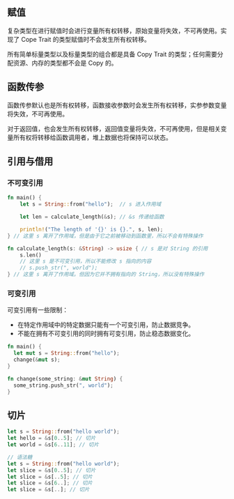 ## 赋值

复杂类型在进行赋值时会进行变量所有权转移，原始变量将失效，不可再使用。实现了 Cope Trait 的类型赋值时不会发生所有权转移。

所有简单标量类型以及标量类型的组合都是具备 Copy Trait 的类型；任何需要分配资源、内存的类型都不会是 Copy 的。

## 函数传参

函数传参默认也是所有权转移，函数接收参数时会发生所有权转移，实参参数变量将失效，不可再使用。

对于返回值，也会发生所有权转移，返回值变量将失效，不可再使用，但是相关变量所有权将转移给函数调用者，堆上数据也将保持可以状态。

## 引用与借用

### 不可变引用

```rust
fn main() {
    let s = String::from("hello");  // s 进入作用域

    let len = calculate_length(&s); // &s 传递给函数

    println!("The length of '{}' is {}.", s, len);
} // 这里 s 离开了作用域，但是由于它之前被移动到函数里，所以不会有特殊操作

fn calculate_length(s: &String) -> usize { // s 是对 String 的引用
    s.len()
    // 这里 s 是不可变引用，所以不能修改 s 指向的内容
    // s.push_str(", world");
} // 这里 s 离开了作用域。但因为它并不拥有指向的 String，所以没有特殊操作
```

### 可变引用

可变引用有一些限制：

- 在特定作用域中的特定数据只能有一个可变引用，防止数据竞争。
- 不能在拥有不可变引用的同时拥有可变引用，防止稳态数据变化。

```rust
fn main() {
  let mut s = String::from("hello");
  change(&mut s);
}

fn change(some_string: &mut String) {
  some_string.push_str(", world");
}
```

## 切片

```rust
let s = String::from("hello world");
let hello = &s[0..5]; // 切片
let world = &s[6..11]; // 切片

// 语法糖
let s = String::from("hello world");
let slice = &s[0..5]; // 切片
let slice = &s[..5]; // 切片
let slice = &s[6..]; // 切片
let slice = &s[..]; // 切片
```
